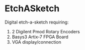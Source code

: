 # EtchASketch

Digital etch-a-sketch requiring:
   1. 2 Digilent Pmod Rotary Encoders
   2. Basys3 Artix-7 FPGA Board
   3. VGA display/connection
